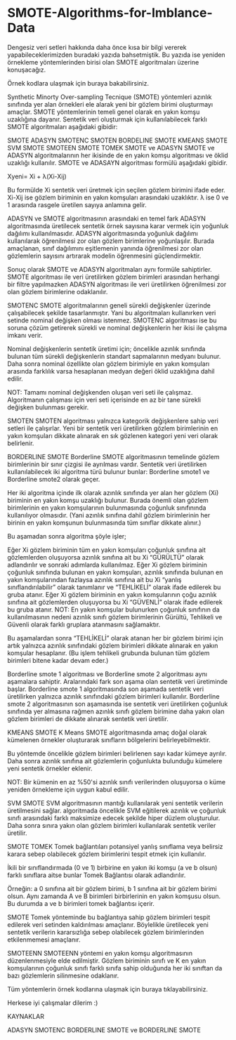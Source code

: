 # SMOTE-Algorithms-for-Imblance-Data
Dengesiz veri setleri hakkında daha önce kısa bir bilgi vererek yapabileceklerimizden buradaki yazıda bahsetmiştik. Bu yazıda ise yeniden örnekleme yöntemlerinden birisi olan SMOTE algoritmaları üzerine konuşacağız.

Örnek kodlara ulaşmak için buraya bakabilirsiniz.

Synthetic Minorty Over-sampling Tecnique (SMOTE) yöntemleri azınlık sınıfında yer alan örnekleri ele alarak yeni bir gözlem birimi oluşturmayı amaçlar. SMOTE yöntemlerinin temeli genel olarak en yakın komşu uzaklığına dayanır. Sentetik veri oluşturmak için kullanılabilecek farklı SMOTE algoritmaları aşağıdaki gibidir:

SMOTE
ADASYN
SMOTENC
SMOTEN
BORDELINE SMOTE
KMEANS SMOTE
SVM SMOTE
SMOTEEN
SMOTE TOMEK
SMOTE ve ADASYN
SMOTE ve ADASYN algoritmalarının her ikisinde de en yakın komşu algoritması ve öklid uzaklığı kullanılır. SMOTE ve ADASAYN algoritması formülü aşağıdaki gibidir.

Xyeni= Xi + λ(Xi-Xij)

Bu formülde Xi sentetik veri üretmek için seçilen gözlem birimini ifade eder. Xi-Xij ise gözlem biriminin en yakın komşuları arasındaki uzaklıktır. λ ise 0 ve 1 arasında rasgele üretilen sayıya anlamına gelir.

ADASYN ve SMOTE algoritmasının arasındaki en temel fark ADASYN algoritmasında üretilecek sentetik örnek sayısına karar vermek için yoğunluk dağılımı kullanılmasıdır. ADASYN algoritmasında yoğunluk dağılımı kullanılarak öğrenilmesi zor olan gözlem birimlerine yoğunlaşılır. Burada amaçlanan, sınıf dağılımını eşitlemenin yanında öğrenilmesi zor olan gözlemlerin sayısını artırarak modelin öğrenmesini güçlendirmektir.

Sonuç olarak SMOTE ve ADASYN algoritmaları aynı formüle sahiptirler. SMOTE algoritması ile veri üretilirken gözlem birimleri arasından herhangi bir filtre yapılmazken ADASYN algoritması ile veri üretilirken öğrenilmesi zor olan gözlem birimlerine odaklanılır.

SMOTENC
SMOTE algoritmalarının geneli sürekli değişkenler üzerinde çalışabilecek şekilde tasarlanmıştır. Yani bu algoritmaları kullanırken veri setinde nominal değişken olması istenmez. SMOTENC algoritması ise bu soruna çözüm getirerek sürekli ve nominal değişkenlerin her ikisi ile çalışma imkanı verir.

Nominal değişkenlerin sentetik üretimi için; öncelikle azınlık sınıfında bulunan tüm sürekli değişkenlerin standart sapmalarının medyanı bulunur. Daha sonra nominal özellikte olan gözlem birimiyle en yakın komşuları arasında farklılık varsa hesaplanan medyan değeri öklid uzaklığına dahil edilir.

NOT: Tamamı nominal değişkenden oluşan veri seti ile çalışmaz. Algoritmanın çalışması için veri seti içerisinde en az bir tane sürekli değişken bulunması gerekir.

SMOTEN
SMOTEN algoritması yalnızca kategorik değişkenlere sahip veri setleri ile çalışırlar. Yeni bir sentetik veri üretilirken gözlem birimlerinin en yakın komşuları dikkate alınarak en sık gözlenen kategori yeni veri olarak belirlenir.

BORDERLINE SMOTE
Borderline SMOTE algoritmasının temelinde gözlem birimlerinin bir sınır çizgisi ile ayrılması vardır. Sentetik veri üretilirken kullanılabilecek iki algoritma türü bulunur bunlar: Borderline smote1 ve Borderline smote2 olarak geçer.

Her iki algoritma içinde ilk olarak azınlık sınıfında yer alan her gözlem (Xi) biriminin en yakın komşu uzaklığı bulunur. Burada önemli olan gözlem birimlerinin en yakın komşularının bulunmasında çoğunluk sınıfınında kullanılıyor olmasıdır. (Yani azınlık sınıfına dahil gözlem birimlerinin her birinin en yakın komşunun bulunmasında tüm sınıflar dikkate alınır.)

Bu aşamadan sonra algoritma şöyle işler;

Eğer Xi gözlem biriminin tüm en yakın komşuları çoğunluk sınıfına ait gözlemlerden oluşuyorsa azınlık sınıfına ait bu Xi “GÜRÜLTÜ” olarak adlandırılır ve sonraki adımlarda kullanılmaz.
Eğer Xi gözlem biriminin çoğunluk sınıfında bulunan en yakın komşuları, azınlık sınıfında bulunan en yakın komşularından fazlaysa azınlık sınıfına ait bu Xi “yanlış sınıflandırılabilir” olarak tanımlanır ve “TEHLİKELİ” olarak ifade edilerek bu gruba atanır.
Eğer Xi gözlem biriminin en yakın komşularının çoğu azınlık sınıfına ait gözlemlerden oluşuyorsa bu Xi “GÜVENLİ” olarak ifade edilerek bu gruba atanır.
NOT: En yakın komşular bulunurken çoğunluk sınıfının da kullanılmasının nedeni azınlık sınıfı gözlem birimlerinin Gürültü, Tehlikeli ve Güvenli olarak farklı gruplara atanmasını sağlamaktır.

Bu aşamalardan sonra “TEHLİKELİ” olarak atanan her bir gözlem birimi için artık yalnızca azınlık sınıfındaki gözlem birimleri dikkate alınarak en yakın komşular hesaplanır. (Bu işlem tehlikeli grubunda bulunan tüm gözlem birimleri bitene kadar devam eder.)

Borderline smote 1 algoritması ve Borderline smote 2 algoritması aynı aşamalara sahiptir. Aralarındaki fark son aşama olan sentetik veri üretiminde başlar. Borderline smote 1 algoritmasında son aşamada sentetik veri üretilirken yalnızca azınlık sınıfındaki gözlem birimleri kullanılır. Borderline smote 2 algoritmasının son aşamasında ise sentetik veri üretilirken çoğunluk sınıfında yer almasına rağmen azınlık sınıfı gözlem birimine daha yakın olan gözlem birimleri de dikkate alınarak sentetik veri üretilir.

KMEANS SMOTE
K Means SMOTE algoritmasında amaç doğal olarak kümelenen örnekler oluşturarak sınıfların bölgelerini belirleyebilmektir.

Bu yöntemde öncelikle gözlem birimleri belirlenen sayı kadar kümeye ayrılır. Daha sonra azınlık sınıfına ait gözlemlerin çoğunlukta bulunduğu kümelere yeni sentetik örnekler eklenir.

NOT: Bir kümenin en az %50'si azınlık sınıfı verilerinden oluşuyorsa o küme yeniden örnekleme için uygun kabul edilir.

SVM SMOTE
SVM algoritmasının mantığı kullanılarak yeni sentetik verilerin üretilmesini sağlar. algoritmada öncelikle SVM eğitilerek azınlık ve çoğunluk sınıfı arasındaki farklı maksimize edecek şekilde hiper düzlem oluşturulur. Daha sonra sınıra yakın olan gözlem birimleri kullanılarak sentetik veriler üretilir.

SMOTE TOMEK
Tomek bağlantıları potansiyel yanlış sınıflama veya belirsiz karara sebep olabilecek gözlem birimlerini tespit etmek için kullanılır.

İkili bir sınıflandırmada (0 ve 1) birbirine en yakın iki komşu (a ve b olsun) farklı sınıflara aitse bunlar Tomek Bağlantısı olarak adlandırılır.

Örneğin: a 0 sınıfına ait bir gözlem birimi, b 1 sınıfına ait bir gözlem birimi olsun. Aynı zamanda A ve B birimleri birbirlerinin en yakın komşusu olsun. Bu durumda a ve b birimleri tomek bağlantısı içerir.

SMOTE Tomek yönteminde bu bağlantıya sahip gözlem birimleri tespit edilerek veri setinden kaldırılması amaçlanır. Böylelikle üretilecek yeni sentetik verilerin kararsızlığa sebep olabilecek gözlem birimlerinden etkilenmemesi amaçlanır.

SMOTEENN
SMOTEENN yöntemi en yakın komşu algoritmasının düzenlenmesiyle elde edilmiştir. Gözlem biriminin sınıfı ve K en yakın komşularının çoğunluk sınıfı farklı sınıfa sahip olduğunda her iki sınıftan da bazı gözlemlerin silinmesine odaklanır.

Tüm yöntemlerin örnek kodlarına ulaşmak için buraya tıklayabilirsiniz.

Herkese iyi çalışmalar dilerim :)

KAYNAKLAR

ADASYN
SMOTENC
BORDERLINE SMOTE ve BORDERLINE SMOTE
